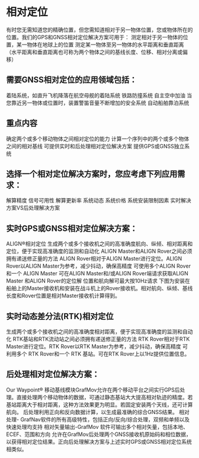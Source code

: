 # 相对定位 
有时您无需知道您的精确位置，但您需知道相对于另一物体位置，您或物体所在的位置。我们的GPS和GNSS相对定位解决方案可用于：
测定相对于另一物体的位置，某一物体在地球上的位置
测定某一物体至另一物体的水平距离和垂直距离（水平距离和垂直距离也可称为两个物体之间的基线长度、位移、相对分离或偏移）

##  需要GNSS相对定位的应用领域包括：
着陆系统，如直升飞机降落在航空母舰的着陆系统
铁路防撞系统
自主空中加油
当您靠近另一物体或位置时，装置警笛音量不断增加的安全系统
自动船舶靠泊系统
## 重点内容
确定两个或多个移动物体之间相对定位的能力
计算一个序列中的两个或多个物体之间的相对基线
可提供实时和后处理相对定位解决方案
提供GPS或GNSS独立系统

## 选择一个相对定位解决方案时，您应考虑下列应用需求：
解算精度
信号可用性
解算更新率
系统动态
系统价格
系统安装限制因素
实时解决方案VS后处理解决方案

## 实时GPS或GNSS相对定位解决方案：
ALIGN®相对定位
生成两个或多个接收机之间的高准确度航向、纵倾、相对距离和定位，便于实现高准确度的监测和自动化
ALIGN Master和ALIGN Rover之间必须拥有递送修正量的方法
ALIGN Rover相对于ALIGN Master进行定位。ALIGN Rover以ALIGN Master为参考，减少抖动，确保高精度
可使用多个ALIGN Rover和一个 ALIGN Master
可在ALIGN Master和/或ALIGN Rover端请求获取ALIGN Master 和ALIGN Rover的定位解
位置和航向解可最大按10Hz请求
下图为安装在船舶上的Master接收机和安装在战斗机上的Rover接收机。相对航向、纵倾、基线长度和Rover位置是相对Master接收机计算得到。

## 实时动态差分法(RTK)相对定位
生成两个或多个接收机之间的高准确度相对距离，便于实现高准确度的监测和自动化
RTK基站和RTK流动站之间必须拥有递送修正量的方法
RTK Rover相对于RTK Master进行定位。RTK Rover以RTK Master为参考，减少抖动，确保高精度
可利用多个 RTK Rover和一个 RTK 基站。可在RTK Rover上以1Hz提供位置信息。

## 后处理相对定位解决方案：
Our Waypoint® 移动基线模块GrafMov允许在两个移动平台之间实行GPS后处理。直接处理两个移动物体的数据，可通过静态基站大大提高相对轨迹的精度。若基站距离大于相对距离，这种方法效果更为明显。若固定安装两个天线，还可计算航向。
后处理利用正向和反向数据计算，以生成最准确的综合GNSS结果。
相对处理- GrafNav软件的所有高级特性，包括正向/反向/综合处理，双频和单频以及快速处理均支持
相对矢量输出-GrafMov 软件可输出多个相对矢量，包括本地、ECEF、范围和方向
允许在GrafMov后处理两个GNSS接收机原始码和相位数据，以获得相对定位结果。正向后处理解决方案与上述实时GPS或GNSS相对定位系统相类似。